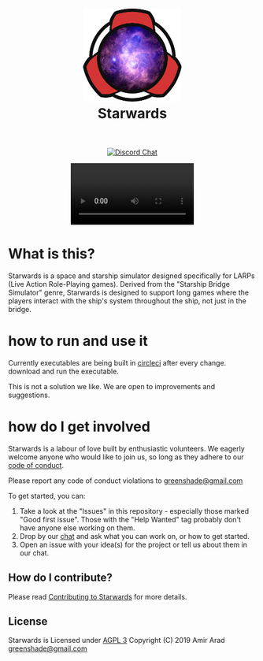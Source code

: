 <h1 align="center">
  <br>
  <img src="https://raw.githubusercontent.com/starwards/starwards/master/static/images/starwards-logo.webp" alt="logo" width="200">
  <br>
  Starwards
  <br>
  <br>
</h1>

<p align="center">
  <a href="https://discord.gg/p56nSVEjdb"><img alt="Discord Chat" src="https://img.shields.io/discord/843041591772971028?color=5865F2&label=discord&style=flat-square"></a>
</p>

<p align="center">
    <video controls width="250">
        <source src="https://raw.githubusercontent.com/starwards/starwards/master/static/images/screen-capture.webm" type="video/webm">
        Sorry, your browser doesn't support embedded videos.
    </video>
</p>

# What is this?

Starwards is a space and starship simulator designed specifically for LARPs (Live Action Role-Playing games). Derived from the "Starship Bridge Simulator" genre, Starwards is designed to support long games where the players interact with the ship's system throughout the ship, not just in the bridge.

# how to run and use it

Currently executables are being built in [circleci](https://app.circleci.com/pipelines/github/starwards/starwards?branch=master&filter=build&status=none&status=success) after every change. download and run the executable.

This is not a solution we like. We are open to improvements and suggestions.

# how do I get involved

Starwards is a labour of love built by enthusiastic volunteers. We eagerly welcome anyone who would like to join us, so long as they adhere to our [code of conduct](CODE_OF_CONDUCT.md).

Please report any code of conduct violations to [greenshade@gmail.com](mailto:greenshade@gmail.com)

To get started, you can:

1. Take a look at the "Issues" in this repository - especially those marked "Good first issue". Those with the "Help Wanted" tag probably don't have anyone else working on them.
2. Drop by our [chat](https://discord.gg/p56nSVEjdb) and ask what you can work on, or how to get started.
3. Open an issue with your idea(s) for the project or tell us about them in our chat.

## How do I contribute?

Please read [Contributing to Starwards](CONTRIBUTING.md) for more details.

## License

Starwards is Licensed under [AGPL 3](https://www.gnu.org/licenses/agpl-3.0-standalone.html)
Copyright (C) 2019 Amir Arad <greenshade@gmail.com>

